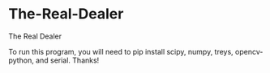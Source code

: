 # The-Real-Dealer
The Real Dealer

To run this program, you will need to pip install scipy, numpy, treys, opencv-python, and serial. Thanks!
